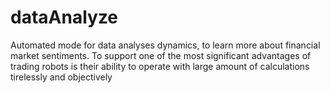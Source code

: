 # dataAnalyze
Automated mode for data analyses dynamics, to learn more about financial market sentiments.  To support one of the most significant advantages of trading robots is their ability to operate with large amount of calculations tirelessly and objectively

